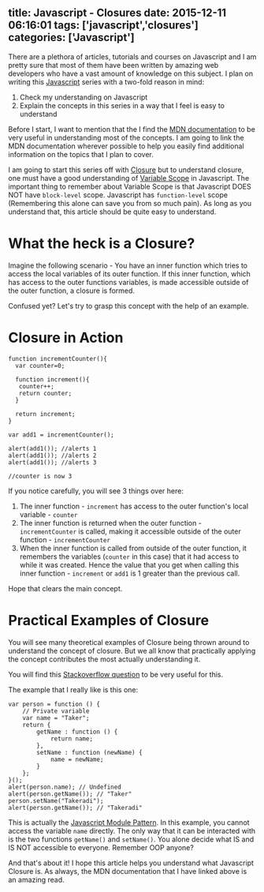 title: Javascript - Closures
date: 2015-12-11 06:16:01
tags: ['javascript','closures']
categories: ['Javascript']
---

There are a plethora of articles, tutorials and courses on Javascript and I am pretty sure that most of them have been written by amazing web developers who have a vast amount of knowledge on this subject. I plan on writing this [Javascript](http://takeradi.github.io/categories/Javascript/) series with a two-fold reason in mind:
1. Check my understanding on Javascript
2. Explain the concepts in this series in a way that I feel is easy to understand

Before I start, I want to mention that the I find the [MDN documentation](https://developer.mozilla.org/en-US/docs/Web/JavaScript/Closures) to be very useful in understanding most of the concepts. I am going to link the MDN documentation wherever possible to help you easily find additional information on the topics that I plan to cover.

I am going to start this series off with [Closure](https://developer.mozilla.org/en-US/docs/Web/JavaScript/Closures) but to understand closure, one must have a good understanding of [Variable Scope](https://msdn.microsoft.com/en-us/library/bzt2dkta.aspx) in Javascript. The important thing to remember about Variable Scope is that Javascript DOES NOT have `block-level` scope. Javascript has `function-level` scope (Remembering this alone can save you from so much pain). As long as you understand that, this article should be quite easy to understand.

# What the heck is a Closure?
Imagine the following scenario - You have an inner function which tries to access the local variables of its outer function. If this inner function, which has access to the outer functions variables, is made accessible outside of the outer function, a closure is formed.

Confused yet? Let's try to grasp this concept with the help of an example.

# Closure in Action
```
function incrementCounter(){
  var counter=0;

  function increment(){
   counter++;
   return counter;
  }

  return increment;
}

var add1 = incrementCounter();

alert(add1()); //alerts 1
alert(add1()); //alerts 2
alert(add1()); //alerts 3

//counter is now 3
```

If you notice carefully, you will see 3 things over here:
1. The inner function - `increment` has access to the outer function's local variable - `counter`
2. The inner function is returned when the outer function - `incrementCounter` is called, making it accessible outside of the outer function - `incrementCounter`
3. When the inner function is called from outside of the outer function, it remembers the variables (`counter` in this case) that it had access to while it was created. Hence the value that you get when calling this inner function - `increment` or `add1` is 1 greater than the previous call.

Hope that clears the main concept.

# Practical Examples of Closure
You will see many theoretical examples of Closure being thrown around to understand the concept of closure. But we all know that practically applying the concept contributes the most actually understanding it.

You will find this [Stackoverflow question](http://stackoverflow.com/questions/2728278/what-is-a-practical-use-for-a-closure-in-javascript) to be very useful for this.

The example that I really like is this one:

```
var person = function () {
	// Private variable
	var name = "Taker";
	return {
		getName : function () {
			return name;
		},
		setName : function (newName) {
			name = newName;
		}
	};
}();
alert(person.name); // Undefined
alert(person.getName()); // "Taker"
person.setName("Takeradi");
alert(person.getName()); // "Takeradi"
```

This is actually the [Javascript Module Pattern](http://yuiblog.com/blog/2007/06/12/module-pattern/). In this example, you cannot access the variable `name` directly. The only way that it can be interacted with is the two functions `getName()` and `setName()`. You alone decide what IS and IS NOT accessible to everyone. Remember OOP anyone?

And that's about it! I hope this article helps you understand what Javascript Closure is. As always, the MDN documentation that I have linked above is an amazing read.

